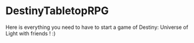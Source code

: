 # DestinyTabletopRPG
Here is everything you need to have to start a game of Destiny: Universe of Light with friends ! :)
